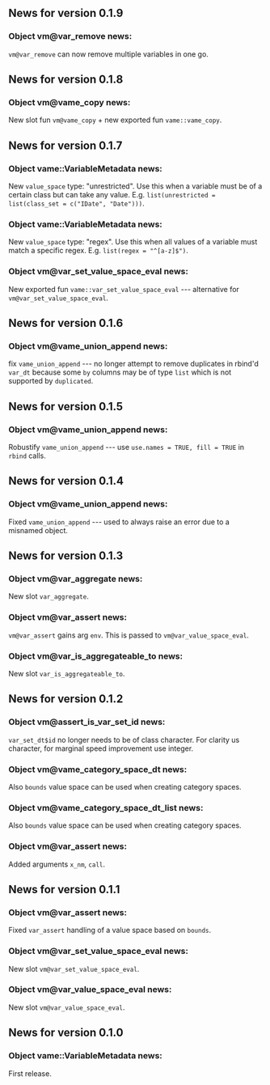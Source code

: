 <!-- generated by R package codedoc; do not modify! -->

## News for version 0.1.9

### Object vm@var_remove news:

`vm@var_remove` can now remove multiple variables in one go.


## News for version 0.1.8

### Object vm@vame_copy news:

New slot fun `vm@vame_copy` + new exported fun `vame::vame_copy`.


## News for version 0.1.7

### Object vame::VariableMetadata news:

New `value_space` type: "unrestricted". Use this when a variable must
be of a certain class but can take any value. E.g.
`list(unrestricted = list(class_set = c("IDate", "Date")))`.

### Object vame::VariableMetadata news:

New `value_space` type: "regex". Use this when all values of a variable
must match a specific regex. E.g. `list(regex = "^[a-z]$")`.

### Object vm@var_set_value_space_eval news:

New exported fun `vame::var_set_value_space_eval` --- alternative for
`vm@var_set_value_space_eval`.


## News for version 0.1.6

### Object vm@vame_union_append news:

fix `vame_union_append` --- no longer attempt to remove duplicates
in rbind'd `var_dt` because some `by` columns may be of type `list`
which is not supported by `duplicated`.


## News for version 0.1.5

### Object vm@vame_union_append news:

Robustify `vame_union_append` --- use `use.names = TRUE, fill = TRUE`
in `rbind` calls.


## News for version 0.1.4

### Object vm@vame_union_append news:

Fixed `vame_union_append` --- used to always raise an error due to
a misnamed object.


## News for version 0.1.3

### Object vm@var_aggregate news:

New slot `var_aggregate`.

### Object vm@var_assert news:

`vm@var_assert` gains arg `env`. This is passed
to `vm@var_value_space_eval`.

### Object vm@var_is_aggregateable_to news:

New slot `var_is_aggregateable_to`.


## News for version 0.1.2

### Object vm@assert_is_var_set_id news:

`var_set_dt$id` no longer needs to be of class character. For clarity
us character, for marginal speed improvement use integer.

### Object vm@vame_category_space_dt news:

Also `bounds` value space can be used when creating category spaces.

### Object vm@vame_category_space_dt_list news:

Also `bounds` value space can be used when creating category spaces.

### Object vm@var_assert news:

Added arguments `x_nm`, `call`.


## News for version 0.1.1

### Object vm@var_assert news:

Fixed `var_assert` handling of a value space based on `bounds`.

### Object vm@var_set_value_space_eval news:

New slot `vm@var_set_value_space_eval`.

### Object vm@var_value_space_eval news:

New slot `vm@var_value_space_eval`.


## News for version 0.1.0

### Object vame::VariableMetadata news:

First release.


